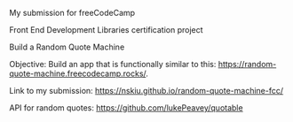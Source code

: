 My submission for freeCodeCamp

Front End Development Libraries certification project

Build a Random Quote Machine

Objective: Build an app that is functionally similar to this: https://random-quote-machine.freecodecamp.rocks/.

Link to my submission: https://nskiu.github.io/random-quote-machine-fcc/

API for random quotes: https://github.com/lukePeavey/quotable

